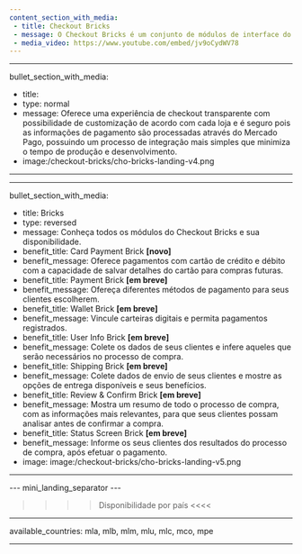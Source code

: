 ```yaml
---
content_section_with_media: 
 - title: Checkout Bricks
 - message: O Checkout Bricks é um conjunto de módulos de interface do usuário que vêm prontos para o front-end e são otimizados para uma melhor usabilidade e conversão. Cada Brick pode ser utilizado de forma independente ou em conjunto, formando a experiência de um checkout completo.
 - media_video: https://www.youtube.com/embed/jv9oCydWV78
---
```


---
bullet_section_with_media: 
 - title: 
 - type: normal
 - message: Oferece uma experiência de checkout transparente com possibilidade de customização de acordo com cada loja e é seguro pois as informações de pagamento são processadas através do Mercado Pago, possuindo um processo de integração mais simples que minimiza o tempo de produção e desenvolvimento.
 - image:/checkout-bricks/cho-bricks-landing-v4.png
---

---
bullet_section_with_media: 
 - title: Bricks
 - type: reversed
 - message: Conheça todos os módulos do Checkout Bricks e sua disponibilidade.
 - benefit_title: Card Payment Brick **[novo]**
 - benefit_message: Oferece pagamentos com cartão de crédito e débito com a capacidade de salvar detalhes do cartão para compras futuras. 
 - benefit_title: Payment Brick **[em breve]**  
 - benefit_message: Ofereça diferentes métodos de pagamento para seus clientes escolherem.
 - benefit_title: Wallet Brick **[em breve]**  
 - benefit_message: Vincule carteiras digitais e permita pagamentos registrados.
 - benefit_title: User Info Brick **[em breve]** 
 - benefit_message: Colete os dados de seus clientes e infere aqueles que serão necessários no processo de compra.
 - benefit_title: Shipping Brick **[em breve]** 
 - benefit_message: Colete dados de envio de seus clientes e mostre as opções de entrega disponíveis e seus benefícios.
 - benefit_title: Review & Confirm Brick **[em breve]** 
 - benefit_message: Mostra um resumo de todo o processo de compra, com as informações mais relevantes, para que seus clientes possam analisar antes de confirmar a compra.
 - benefit_title: Status Screen Brick **[em breve]** 
 - benefit_message: Informe os seus clientes dos resultados do processo de compra, após efetuar o pagamento.
 - image: image:/checkout-bricks/cho-bricks-landing-v5.png
---

--- mini_landing_separator ---

>>>> Disponibilidade por país <<<<
---
available_countries: mla, mlb, mlm, mlu, mlc, mco, mpe

---